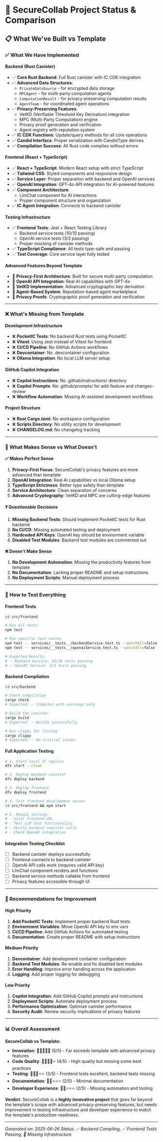 # 🔐 SecureCollab Project Status & Comparison

## 📋 What We've Built vs Template

### ✅ **What We Have Implemented**

#### **Backend (Rust Canister)**
- ✅ **Core Rust Backend**: Full Rust canister with IC CDK integration
- ✅ **Advanced Data Structures**: 
  - `PrivateDataSource` - for encrypted data storage
  - `MPCAgent` - for multi-party computation agents
  - `ComputationResult` - for privacy-preserving computation results
  - `AgentTeam` - for coordinated agent operations
- ✅ **Privacy-Preserving Features**:
  - VetKD (Verifiable Threshold Key Derivation) integration
  - MPC (Multi-Party Computation) engine
  - Privacy proof generation and verification
  - Agent registry with reputation system
- ✅ **IC CDK Functions**: Update/query methods for all core operations
- ✅ **Candid Interface**: Proper serialization with CandidType derives
- ✅ **Compilation Success**: All Rust code compiles without errors

#### **Frontend (React + TypeScript)**
- ✅ **React + TypeScript**: Modern React setup with strict TypeScript
- ✅ **Tailwind CSS**: Styled components and responsive design
- ✅ **Service Layer**: Proper separation with backend and OpenAI services
- ✅ **OpenAI Integration**: GPT-4o API integration for AI-powered features
- ✅ **Component Architecture**: 
  - LlmChat component for AI interactions
  - Proper component structure and organization
- ✅ **IC Agent Integration**: Connects to backend canister

#### **Testing Infrastructure**
- ✅ **Frontend Tests**: Jest + React Testing Library
  - Backend service tests (10/10 passing)
  - OpenAI service tests (3/3 passing)
  - Proper mocking of canister methods
- ✅ **TypeScript Compliance**: All tests type-safe and passing
- ✅ **Test Coverage**: Core service layer fully tested

#### **Advanced Features Beyond Template**
- 🚀 **Privacy-First Architecture**: Built for secure multi-party computation
- 🚀 **OpenAI API Integration**: Real AI capabilities with GPT-4o
- 🚀 **VetKD Implementation**: Advanced cryptographic key derivation
- 🚀 **Agent-Based System**: Reputation-based agent marketplace
- 🚀 **Privacy Proofs**: Cryptographic proof generation and verification

---

### ❌ **What's Missing from Template**

#### **Development Infrastructure**
- ❌ **PocketIC Tests**: No backend Rust tests using PocketIC
- ❌ **Vitest**: Using Jest instead of Vitest for frontend
- ❌ **CI/CD Pipeline**: No GitHub Actions workflows
- ❌ **Devcontainer**: No .devcontainer configuration
- ❌ **Ollama Integration**: No local LLM server setup

#### **GitHub Copilot Integration**
- ❌ **Copilot Instructions**: No .github/instructions/ directory
- ❌ **Copilot Prompts**: No .github/prompts/ for add-feature and changes-review
- ❌ **Workflow Automation**: Missing AI-assisted development workflows

#### **Project Structure**
- ❌ **Root Cargo.toml**: No workspace configuration
- ❌ **Scripts Directory**: No utility scripts for development
- ❌ **CHANGELOG.md**: No changelog tracking

---

### 🤔 **What Makes Sense vs What Doesn't**

#### **✅ Makes Perfect Sense**
1. **Privacy-First Focus**: SecureCollab's privacy features are more advanced than template
2. **OpenAI Integration**: Real AI capabilities vs local Ollama setup
3. **TypeScript Strictness**: Better type safety than template
4. **Service Architecture**: Clean separation of concerns
5. **Advanced Cryptography**: VetKD and MPC are cutting-edge features

#### **❓ Questionable Decisions**
1. **Missing Backend Tests**: Should implement PocketIC tests for Rust backend
2. **No CI/CD**: Missing automated testing and deployment
3. **Hardcoded API Keys**: OpenAI key should be environment variable
4. **Disabled Test Modules**: Backend test modules are commented out

#### **❌ Doesn't Make Sense**
1. **No Development Automation**: Missing the productivity features from template
2. **No Documentation**: Lacking proper README and setup instructions
3. **No Deployment Scripts**: Manual deployment process

---

### 🧪 **How to Test Everything**

#### **Frontend Tests**
```bash
cd src/frontend

# Run all tests
npm test

# Run specific test suites
npm test -- services/__tests__/backendService.test.ts --watchAll=false
npm test -- services/__tests__/openaiService.test.ts --watchAll=false

# Expected Results:
# ✅ Backend Service: 10/10 tests passing
# ✅ OpenAI Service: 3/3 tests passing
```

#### **Backend Compilation**
```bash
cd src/backend

# Check compilation
cargo check
# Expected: ✅ Compiles with warnings only

# Build the canister
cargo build
# Expected: ✅ Builds successfully

# Run clippy for linting
cargo clippy
# Expected: ✅ No critical issues
```

#### **Full Application Testing**
```bash
# 1. Start local IC replica
dfx start --clean

# 2. Deploy backend canister
dfx deploy backend

# 3. Deploy frontend
dfx deploy frontend

# 4. Test frontend development server
cd src/frontend && npm start

# 5. Manual testing:
# - Visit frontend URL
# - Test LLM chat functionality
# - Verify backend canister calls
# - Check OpenAI integration
```

#### **Integration Testing Checklist**
- [ ] Backend canister deploys successfully
- [ ] Frontend connects to backend canister
- [ ] OpenAI API calls work (requires valid API key)
- [ ] LlmChat component renders and functions
- [ ] Backend service methods callable from frontend
- [ ] Privacy features accessible through UI

---

### 🎯 **Recommendations for Improvement**

#### **High Priority**
1. **Add PocketIC Tests**: Implement proper backend Rust tests
2. **Environment Variables**: Move OpenAI API key to env vars
3. **CI/CD Pipeline**: Add GitHub Actions for automated testing
4. **Documentation**: Create proper README with setup instructions

#### **Medium Priority**
1. **Devcontainer**: Add development container configuration
2. **Backend Test Modules**: Re-enable and fix disabled test modules
3. **Error Handling**: Improve error handling across the application
4. **Logging**: Add proper logging for debugging

#### **Low Priority**
1. **Copilot Integration**: Add GitHub Copilot prompts and instructions
2. **Deployment Scripts**: Automate deployment process
3. **Performance Optimization**: Optimize canister performance
4. **Security Audit**: Review security implications of privacy features

---

### 📊 **Overall Assessment**

**SecureCollab vs Template:**
- **Innovation**: 🚀🚀🚀🚀🚀 (5/5) - Far exceeds template with advanced privacy features
- **Code Quality**: 🚀🚀🚀🚀⭐ (4/5) - High quality but missing some best practices
- **Testing**: 🚀🚀🚀⭐⭐ (3/5) - Frontend tests excellent, backend tests missing
- **Documentation**: 🚀🚀⭐⭐⭐ (2/5) - Minimal documentation
- **Developer Experience**: 🚀🚀⭐⭐⭐ (2/5) - Missing automation and tooling

**Verdict**: SecureCollab is a **highly innovative project** that goes far beyond the template's scope with advanced privacy-preserving features, but needs improvement in testing infrastructure and developer experience to match the template's production-readiness.

---

*Generated on: 2025-06-26*
*Status: ✅ Backend Compiling, ✅ Frontend Tests Passing, 🚧 Missing Infrastructure*
